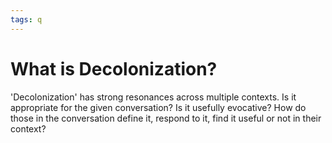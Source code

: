 ```yaml
---
tags: q 
---
```


# What is Decolonization?

'Decolonization' has strong resonances across multiple contexts. Is it appropriate for the given conversation? Is it usefully evocative?  How do those in the conversation define it, respond to it, find it useful or not in their context?
